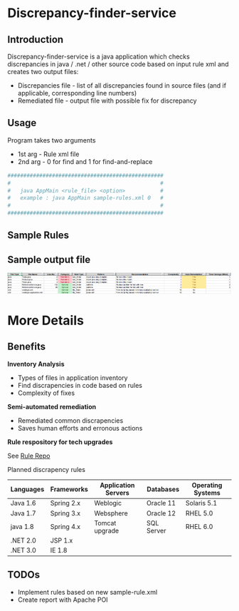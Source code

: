 # Discrepancy-finder-service

## Introduction
Discrepancy-finder-service is a java application which checks discrepancies in java / .net / other source code based on input rule xml and creates two output files:
 -  Discrepancies file - list of all discrepancies found in source files (and if applicable, corresponding line numbers)
 -  Remediated file - output file with possible fix for discrepancy


## Usage

Program takes two arguments

 - 1st arg - Rule xml file
 - 2nd arg -  0 for find and 1 for find-and-replace


```sh
#################################################
#                                               #
#   java AppMain <rule_file> <option>           #
#   example : java AppMain sample-rules.xml 0   #	
#                                               #	
#################################################
```

## Sample Rules



## Sample output file
![Screenshot](sample-output.png)

# More Details

## Benefits

**Inventory Analysis**
 - Types of files in application inventory
 - Find discrapencies in code based on rules
 - Complexity of fixes
 
**Semi-automated remediation**
 - Remediated common discrapencies
 - Saves human efforts and erronous actions 

**Rule respository for tech upgrades** 
 
See  [Rule Repo](https://github.com/jeevanatigre/discrepancy-finder-service/rule-repository)

Planned discrapency rules


| Languages | Frameworks | Application Servers | Databases | Operating Systems |
| --------- | ---------- | ------------------- | --------- | ----------------- |
| Java 1.6 | Spring 2.x | Weblogic | Oracle 11 | Solaris 5.1 |
| Java 1.7 | Spring 3.x | Websphere | Oracle 12 | RHEL 5.0 |
| java 1.8 | Spring 4.x | Tomcat upgrade| SQL Server | RHEL 6.0 |
| .NET 2.0 | JSP 1.x | | | 
| .NET 3.0 | IE 1.8 | | |


## TODOs

 - Implement rules based on new sample-rule.xml
 - Create report with Apache POI

